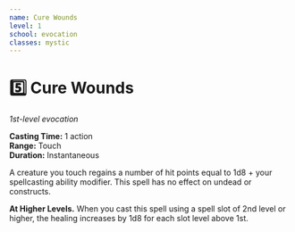 ```yaml
---
name: Cure Wounds
level: 1
school: evocation
classes: mystic
---
```


# :five: Cure Wounds 
_1st-level evocation_ 

**Casting Time:** 1 action    
**Range:** Touch    
**Duration:** Instantaneous 

A creature you touch regains a number of hit points equal to 1d8 + your spellcasting ability modifier. This spell has no effect on undead or constructs. 

**At Higher Levels.** When you cast this spell using a spell slot of 2nd level or higher, the healing increases by 1d8 for each slot level above 1st.
